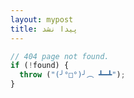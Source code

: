 ```yaml
---
layout: mypost
title: پیدا نشد
---
```


```js
// 404 page not found.
if (!found) {
  throw ("(╯°□°)╯︵ ┻━┻");
}
```


